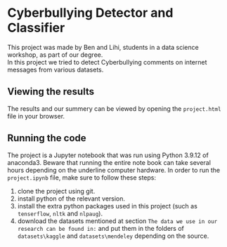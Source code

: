 ﻿# Cyberbullying Detector and Classifier
 This project was made by Ben and Lihi, students in a data science workshop, as part of our degree.  
 In this project we tried to detect Cyberbullying comments on internet messages from various datasets.
 
 ## Viewing the results
 The results and our summery can be viewed by opening the `project.html` file in your browser.
 
 ## Running the code
 The project is a Jupyter notebook that was run using Python 3.9.12 of anaconda3.
 Beware that running the entire note book can take several hours depending on the underline computer hardware.
 In order to run the `project.ipynb` file, make sure to follow these steps:
 1. clone the project using git.
 2. install python of the relevant version.
 3. install the extra python packages used in this project (such as `tenserflow`, `nltk` and `nlpaug`).
 4. download the datasets mentioned at section `The data we use in our research can be found in:` and put them in the folders of `datasets\kaggle` and `datasets\mendeley` depending on the source.
 
 
